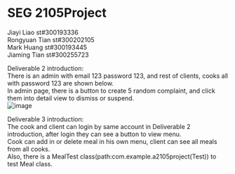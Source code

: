 # SEG 2105Project
Jiayi Liao st#300193336<br>
Rongyuan Tian st#300202105<br>
Mark Huang st#300193445<br>
Jiaming Tian st#300255723<br>

Deliverable 2 introduction:<br>
There is an admin with email 123 password 123, and rest of clients, cooks all with password 123 are shown below.<br>
In admin page, there is a button to create 5 random complaint, and click them into detail view to dismiss or suspend.<br> 
![image](https://user-images.githubusercontent.com/30582811/200096407-b2136590-c00b-43e2-a960-14165efc5a53.png)

Deliverable 3 introduction:<br>
The cook and client can login by same account in Deliverable 2 introduction, after login they can see a button to view menu.<br>
Cook can add in or delete meal in his own menu, client can see all meals from all cooks.<br>
Also, there is a MealTest class(path:com.example.a2105project(Test)) to test Meal class.  
